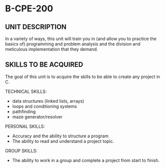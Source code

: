 # B-CPE-200

## UNIT DESCRIPTION

In a variety of ways, this unit will train you in (and allow you to practice the basics of) programming and problem analysis and the division and meticulous implementation that they demand.

## SKILLS TO BE ACQUIRED

The goal of this unit is to acquire the skills to be able to create any project in C.

TECHNICAL SKILLS:
- data structures (linked lists, arrays)
- loops and conditioning systems
- pathfinding
- maze generator/resolver

PERSONAL SKILLS:
- Accuracy and the ability to structure a program
- The ability to read and understand a project topic.

GROUP SKILLS:
- The ability to work in a group and complete a project from start to finish.
